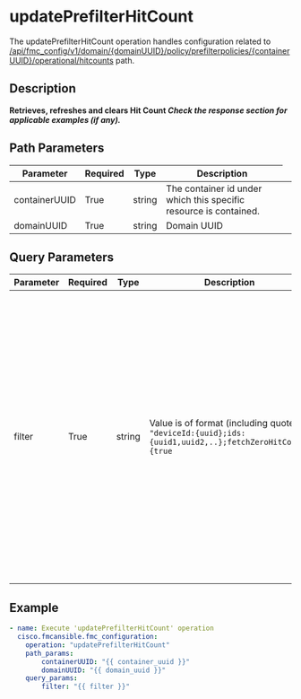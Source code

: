 # updatePrefilterHitCount

The updatePrefilterHitCount operation handles configuration related to [/api/fmc_config/v1/domain/{domainUUID}/policy/prefilterpolicies/{containerUUID}/operational/hitcounts](/paths//api/fmc_config/v1/domain/{domain_uuid}/policy/prefilterpolicies/{container_uuid}/operational/hitcounts.md) path.&nbsp;
## Description
**Retrieves, refreshes and clears Hit Count _Check the response section for applicable examples (if any)._**

## Path Parameters
| Parameter | Required | Type | Description |
| --------- | -------- | ---- | ----------- |
| containerUUID | True | string <td colspan=3> The container id under which this specific resource is contained. |
| domainUUID | True | string <td colspan=3> Domain UUID |

## Query Parameters
| Parameter | Required | Type | Description |
| --------- | -------- | ---- | ----------- |
| filter | True | string <td colspan=3> Value is of format (including quotes): <code>"deviceId:{uuid};ids:{uuid1,uuid2,..};fetchZeroHitCount:{true|false}"</code><br/><code>deviceId</code> is UUID of device and is a mandatory field.<br/><code>ids</code> returns hitcounts of prefilter rules if set to list of rule UUIDs. If this key is not used, all prefilter rules will be returned (Note that this is applicable only in GET and DELETE operations). <br/><code>fetchZeroHitCount</code> returns only access rules whose hit count is zero if <code>true</code> (Note that this is applicable only in GET operation and if <code>ids</code> is not used). |

## Example
```yaml
- name: Execute 'updatePrefilterHitCount' operation
  cisco.fmcansible.fmc_configuration:
    operation: "updatePrefilterHitCount"
    path_params:
        containerUUID: "{{ container_uuid }}"
        domainUUID: "{{ domain_uuid }}"
    query_params:
        filter: "{{ filter }}"

```